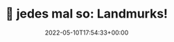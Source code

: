 ---
retweeted: false
source: <a href="https://mobile.twitter.com" rel="nofollow">Twitter Web App</a>
entities:
  user_mentions: []
  urls: []
  symbols: []
  media:
  - expanded_url: https://twitter.com/bascht/status/1524085497961889792/photo/1
    indices:
    - '27'
    - '50'
    url: https://t.co/Qb11aBH9aB
    media_url: http://pbs.twimg.com/media/FSajrd8WQAEGWod.png
    id_str: '1524085491078938625'
    id: '1524085491078938625'
    media_url_https: https://pbs.twimg.com/media/FSajrd8WQAEGWod.png
    sizes:
      large:
        w: '624'
        h: '175'
        resize: fit
      medium:
        w: '624'
        h: '175'
        resize: fit
      small:
        w: '624'
        h: '175'
        resize: fit
      thumb:
        w: '150'
        h: '150'
        resize: crop
    type: photo
    display_url: pic.twitter.com/Qb11aBH9aB
  hashtags: []
display_text_range:
- '0'
- '50'
favorite_count: '1'
id_str: '1524085497961889792'
truncated: false
retweet_count: '0'
id: '1524085497961889792'
possibly_sensitive: false
created_at: Tue May 10 17:54:33 +0000 2022
favorited: false
full_text: "\U0001F9E0 jedes mal so: Landmurks!"
lang: de
extended_entities:
  media:
  - expanded_url: https://twitter.com/bascht/status/1524085497961889792/photo/1
    indices:
    - '27'
    - '50'
    url: https://t.co/Qb11aBH9aB
    media_url: http://pbs.twimg.com/media/FSajrd8WQAEGWod.png
    id_str: '1524085491078938625'
    id: '1524085491078938625'
    media_url_https: https://pbs.twimg.com/media/FSajrd8WQAEGWod.png
    sizes:
      large:
        w: '624'
        h: '175'
        resize: fit
      medium:
        w: '624'
        h: '175'
        resize: fit
      small:
        w: '624'
        h: '175'
        resize: fit
      thumb:
        w: '150'
        h: '150'
        resize: crop
    type: photo
    display_url: pic.twitter.com/Qb11aBH9aB
tags:
- pesos:twitter
date: '2022-05-10T17:54:33+00:00'
src: https://twitter.com/bascht/status/1524085497961889792
original_url: https://twitter.com/bascht/status/1524085497961889792
type: twitter_tweet
media_url: https://img.bascht.com/twitter/pbs.twimg.com/media/FSajrd8WQAEGWod.png
text: "\U0001F9E0 jedes mal so: Landmurks!"
title: "\U0001F9E0 jedes mal so: Landmurks!"

---